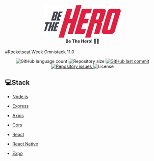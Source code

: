 <h4 align="center">
<img src="./frontend/src/assets/logo.svg" width="250px" /><br>
 <b>Be The Hero!</b> 🦸‍♂️
</h4>
<p>#Rocketseat Week Omnistack 11.0</p>

<p align="center">
  <img alt="GitHub language count" src="https://img.shields.io/github/languages/count/RAJ66/BeTheHero">

  <img alt="Repository size" src="https://img.shields.io/github/repo-size/RAJ66/BeTheHero">
  
  <a href="https://github.com/RAJ66/BeTheHero/commits/master">
    <img alt="GitHub last commit" src="https://img.shields.io/github/last-commit/RAJ66/BeTheHero">
  </a>

  <a href="https://github.com/RAJ66/BeTheHero/issues">
    <img alt="Repository issues" src="https://img.shields.io/github/issues/RAJ66/BeTheHero">
  </a>

  <img alt="License" src="https://img.shields.io/badge/license-MIT-brightgreen">
</p>

## 💻Stack

- [Node.js](https://nodejs.org/en/)
- [Express](https://expressjs.com/)
- [Axios](https://www.npmjs.com/package/axios)
- [Cors](https://www.npmjs.com/package/cors)

- [React](https://reactjs.org)
- [React Native](https://facebook.github.io/react-native/)
- [Expo](https://expo.io/)
